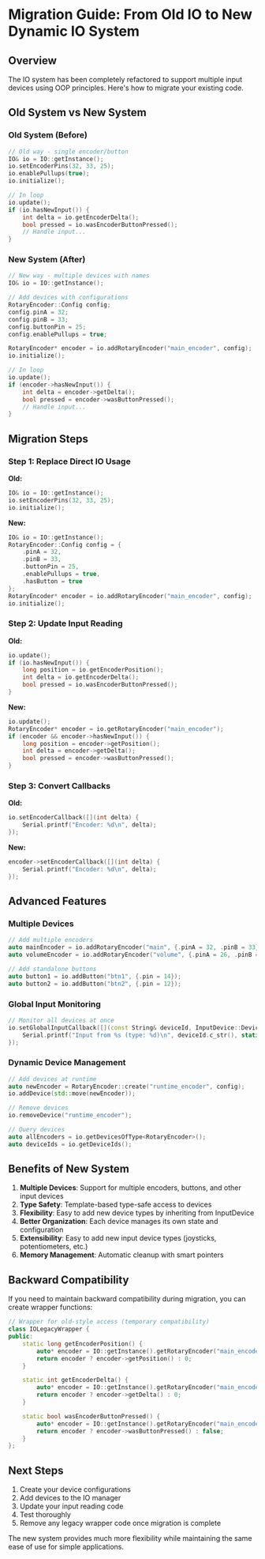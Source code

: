 # Migration Guide: From Old IO to New Dynamic IO System

## Overview

The IO system has been completely refactored to support multiple input devices using OOP principles. Here's how to migrate your existing code.

## Old System vs New System

### Old System (Before)

```cpp
// Old way - single encoder/button
IO& io = IO::getInstance();
io.setEncoderPins(32, 33, 25);
io.enablePullups(true);
io.initialize();

// In loop
io.update();
if (io.hasNewInput()) {
    int delta = io.getEncoderDelta();
    bool pressed = io.wasEncoderButtonPressed();
    // Handle input...
}
```

### New System (After)

```cpp
// New way - multiple devices with names
IO& io = IO::getInstance();

// Add devices with configurations
RotaryEncoder::Config config;
config.pinA = 32;
config.pinB = 33;
config.buttonPin = 25;
config.enablePullups = true;

RotaryEncoder* encoder = io.addRotaryEncoder("main_encoder", config);
io.initialize();

// In loop
io.update();
if (encoder->hasNewInput()) {
    int delta = encoder->getDelta();
    bool pressed = encoder->wasButtonPressed();
    // Handle input...
}
```

## Migration Steps

### Step 1: Replace Direct IO Usage

**Old:**

```cpp
IO& io = IO::getInstance();
io.setEncoderPins(32, 33, 25);
io.initialize();
```

**New:**

```cpp
IO& io = IO::getInstance();
RotaryEncoder::Config config = {
    .pinA = 32,
    .pinB = 33,
    .buttonPin = 25,
    .enablePullups = true,
    .hasButton = true
};
RotaryEncoder* encoder = io.addRotaryEncoder("main_encoder", config);
io.initialize();
```

### Step 2: Update Input Reading

**Old:**

```cpp
io.update();
if (io.hasNewInput()) {
    long position = io.getEncoderPosition();
    int delta = io.getEncoderDelta();
    bool pressed = io.wasEncoderButtonPressed();
}
```

**New:**

```cpp
io.update();
RotaryEncoder* encoder = io.getRotaryEncoder("main_encoder");
if (encoder && encoder->hasNewInput()) {
    long position = encoder->getPosition();
    int delta = encoder->getDelta();
    bool pressed = encoder->wasButtonPressed();
}
```

### Step 3: Convert Callbacks

**Old:**

```cpp
io.setEncoderCallback([](int delta) {
    Serial.printf("Encoder: %d\n", delta);
});
```

**New:**

```cpp
encoder->setEncoderCallback([](int delta) {
    Serial.printf("Encoder: %d\n", delta);
});
```

## Advanced Features

### Multiple Devices

```cpp
// Add multiple encoders
auto mainEncoder = io.addRotaryEncoder("main", {.pinA = 32, .pinB = 33});
auto volumeEncoder = io.addRotaryEncoder("volume", {.pinA = 26, .pinB = 27, .hasButton = false});

// Add standalone buttons
auto button1 = io.addButton("btn1", {.pin = 14});
auto button2 = io.addButton("btn2", {.pin = 12});
```

### Global Input Monitoring

```cpp
// Monitor all devices at once
io.setGlobalInputCallback([](const String& deviceId, InputDevice::DeviceType type) {
    Serial.printf("Input from %s (type: %d)\n", deviceId.c_str(), static_cast<int>(type));
});
```

### Dynamic Device Management

```cpp
// Add devices at runtime
auto newEncoder = RotaryEncoder::create("runtime_encoder", config);
io.addDevice(std::move(newEncoder));

// Remove devices
io.removeDevice("runtime_encoder");

// Query devices
auto allEncoders = io.getDevicesOfType<RotaryEncoder>();
auto deviceIds = io.getDeviceIds();
```

## Benefits of New System

1. **Multiple Devices**: Support for multiple encoders, buttons, and other input devices
2. **Type Safety**: Template-based type-safe access to devices
3. **Flexibility**: Easy to add new device types by inheriting from InputDevice
4. **Better Organization**: Each device manages its own state and configuration
5. **Extensibility**: Easy to add new input device types (joysticks, potentiometers, etc.)
6. **Memory Management**: Automatic cleanup with smart pointers

## Backward Compatibility

If you need to maintain backward compatibility during migration, you can create wrapper functions:

```cpp
// Wrapper for old-style access (temporary compatibility)
class IOLegacyWrapper {
public:
    static long getEncoderPosition() {
        auto* encoder = IO::getInstance().getRotaryEncoder("main_encoder");
        return encoder ? encoder->getPosition() : 0;
    }

    static int getEncoderDelta() {
        auto* encoder = IO::getInstance().getRotaryEncoder("main_encoder");
        return encoder ? encoder->getDelta() : 0;
    }

    static bool wasEncoderButtonPressed() {
        auto* encoder = IO::getInstance().getRotaryEncoder("main_encoder");
        return encoder ? encoder->wasButtonPressed() : false;
    }
};
```

## Next Steps

1. Create your device configurations
2. Add devices to the IO manager
3. Update your input reading code
4. Test thoroughly
5. Remove any legacy wrapper code once migration is complete

The new system provides much more flexibility while maintaining the same ease of use for simple applications.
